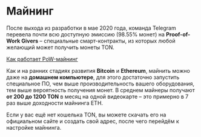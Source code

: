 # Майнинг

После выхода из разработки в мае 2020 года, команда Telegram перевела почти всю доступную эмиссию (98.55% монет) на **Proof-of-Work Givers** – специальные смарт-контракты, из которых любой желающий может получить монеты TON.

[Как работает PoW-майнинг](https://telegra.ph/consensus-algorithms-08-21#PoW "Как работает PoW-майнинг")

Как и на ранних стадиях развития **Bitcoin** и **Ethereum**, майнить можно даже на **домашнем компьютере**, для этого достаточно запустить специальное ПО, чем выше производительность вашего оборудования, тем выше вероятность получения монет. В среднем майнеры получают **от 200 до 1200 TON** в месяц на одной видеокарте – это примерно в 7 раз выше доходности майнинга ETH.

Если у вас ещё нет кошелька TON, вы можете скачать его на официальном сайте и создать свой адрес, после чего перейдём к настройке майнинга.